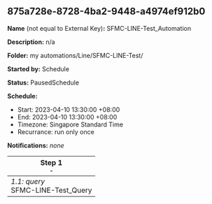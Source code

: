 ## 875a728e-8728-4ba2-9448-a4974ef912b0

**Name** (not equal to External Key)**:** SFMC-LINE-Test_Automation

**Description:** n/a

**Folder:** my automations/Line/SFMC-LINE-Test/

**Started by:** Schedule

**Status:** PausedSchedule

**Schedule:**

* Start: 2023-04-10 13:30:00 +08:00
* End: 2023-04-10 13:30:00 +08:00
* Timezone: Singapore Standard Time
* Recurrance: run only once

**Notifications:** _none_


| Step 1<br>_<small>-</small>_ |
| --- |
| _1.1: query_<br>SFMC-LINE-Test_Query |
